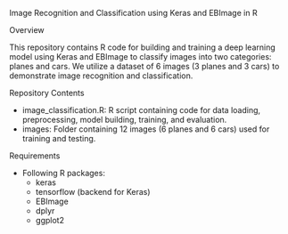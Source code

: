 Image Recognition and Classification using Keras and EBImage in R


Overview


This repository contains R code for building and training a deep learning model using Keras and EBImage to classify images into two categories: planes and cars. We utilize a dataset of 6 images (3 planes and 3 cars) to demonstrate image recognition and classification.


Repository Contents


- image_classification.R: R script containing code for data loading, preprocessing, model building, training, and evaluation.
- images: Folder containing 12 images (6 planes and 6 cars) used for training and testing.



Requirements



- Following R packages:
    - keras
    - tensorflow (backend for Keras)
    - EBImage
    - dplyr
    - ggplot2
